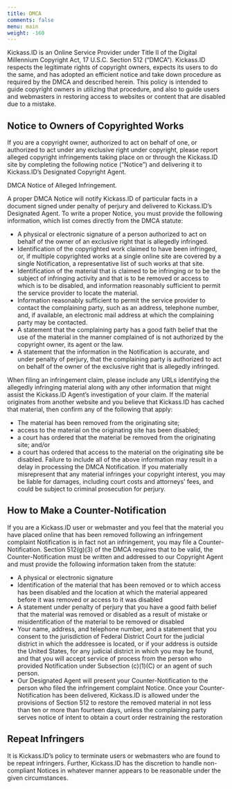 ```yaml
---
title: DMCA
comments: false
menu: main
weight: -160
---
```


Kickass.ID is an Online Service Provider under Title II of the Digital Millennium Copyright Act, 17 U.S.C. Section 512 (“DMCA”). Kickass.ID respects the legitimate rights of copyright owners, expects its users to do the same, and has adopted an efficient notice and take down procedure as required by the DMCA and described herein. This policy is intended to guide copyright owners in utilizing that procedure, and also to guide users and webmasters in restoring access to websites or content that are disabled due to a mistake.

## Notice to Owners of Copyrighted Works

If you are a copyright owner, authorized to act on behalf of one, or authorized to act under any exclusive right under copyright, please report alleged copyright infringements taking place on or through the Kickass.ID site by completing the following notice (“Notice”) and delivering it to Kickass.ID’s Designated Copyright Agent.

DMCA Notice of Alleged Infringement.

A proper DMCA Notice will notify Kickass.ID of particular facts in a document signed under penalty of perjury and delivered to Kickass.ID’s Designated Agent. To write a proper Notice, you must provide the following information, which list comes directly from the DMCA statute:

* A physical or electronic signature of a person authorized to act on behalf of the owner of an exclusive right that is allegedly infringed.
* Identification of the copyrighted work claimed to have been infringed, or, if multiple copyrighted works at a single online site are covered by a single Notification, a representative list of such works at that site.
* Identification of the material that is claimed to be infringing or to be the subject of infringing activity and that is to be removed or access to which is to be disabled, and information reasonably sufficient to permit the service provider to locate the material.
* Information reasonably sufficient to permit the service provider to contact the complaining party, such as an address, telephone number, and, if available, an electronic mail address at which the complaining party may be contacted.
* A statement that the complaining party has a good faith belief that the use of the material in the manner complained of is not authorized by the copyright owner, its agent or the law.
* A statement that the information in the Notification is accurate, and under penalty of perjury, that the complaining party is authorized to act on behalf of the owner of the exclusive right that is allegedly infringed.

When filing an infringement claim, please include any URLs identifying the allegedly infringing material along with any other information that might assist the Kickass.ID Agent’s investigation of your claim. If the material originates from another website and you believe that Kickass.ID has cached that material, then confirm any of the following that apply:

* The material has been removed from the originating site;
* access to the material on the originating site has been disabled;
* a court has ordered that the material be removed from the originating site; and/or
* a court has ordered that access to the material on the originating site be disabled. Failure to include all of the above information may result in a delay in processing the DMCA Notification. If you materially misrepresent that any material infringes your copyright interest, you may be liable for damages, including court costs and attorneys’ fees, and could be subject to criminal prosecution for perjury.

## How to Make a Counter-Notification

If you are a Kickass.ID user or webmaster and you feel that the material you have placed online that has been removed following an infringement complaint Notification is in fact not an infringement, you may file a Counter-Notification. Section 512(g)(3) of the DMCA requires that to be valid, the Counter-Notification must be written and addressed to our Copyright Agent and must provide the following information taken from the statute:

* A physical or electronic signature
* Identification of the material that has been removed or to which access has been disabled and the location at which the material appeared before it was removed or access to it was disabled
* A statement under penalty of perjury that you have a good faith belief that the material was removed or disabled as a result of mistake or misidentification of the material to be removed or disabled
* Your name, address, and telephone number, and a statement that you consent to the jurisdiction of Federal District Court for the judicial district in which the addressee is located, or if your address is outside the United States, for any judicial district in which you may be found, and that you will accept service of process from the person who provided Notification under Subsection \(c)(1)\(C) or an agent of such person.
* Our Designated Agent will present your Counter-Notification to the person who filed the infringement complaint Notice. Once your Counter-Notification has been delivered, Kickass.ID is allowed under the provisions of Section 512 to restore the removed material in not less than ten or more than fourteen days, unless the complaining party serves notice of intent to obtain a court order restraining the restoration

## Repeat Infringers

It is Kickass.ID’s policy to terminate users or webmasters who are found to be repeat infringers. Further, Kickass.ID has the discretion to handle non-compliant Notices in whatever manner appears to be reasonable under the given circumstances.